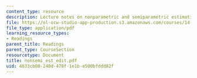 ```yaml
---
content_type: resource
description: Lecture notes on nonparametric and semiparametric estimation.
file: https://ol-ocw-studio-app-production.s3.amazonaws.com/courses/14-386-new-econometric-methods-spring-2007/4633cb00240d478f1e1be500bfddd82f_nonsemi_est_edit.pdf
file_type: application/pdf
learning_resource_types:
- Readings
parent_title: Readings
parent_type: CourseSection
resourcetype: Document
title: nonsemi_est_edit.pdf
uid: 4633cb00-240d-478f-1e1b-e500bfddd82f
---
```

